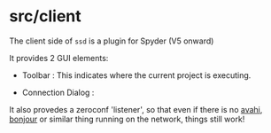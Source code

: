 # src/client

The client side of `ssd` is a plugin for Spyder (V5 onward)

It provides 2 GUI elements:

- Toolbar : This indicates where the current project is executing.

- Connection Dialog : 

It also provedes a zeroconf 'listener', so that even if there is no [avahi](https://www.avahi.org/), [bonjour](https://en.wikipedia.org/wiki/Bonjour_(software)) or similar thing running on the network, things still work!
